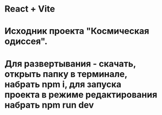 # React + Vite

# Исходник проекта "Космическая одиссея".

# Для развертывания - скачать, открыть папку в терминале, набрать npm i, для запуска проекта в режиме редактирования набрать npm run dev
